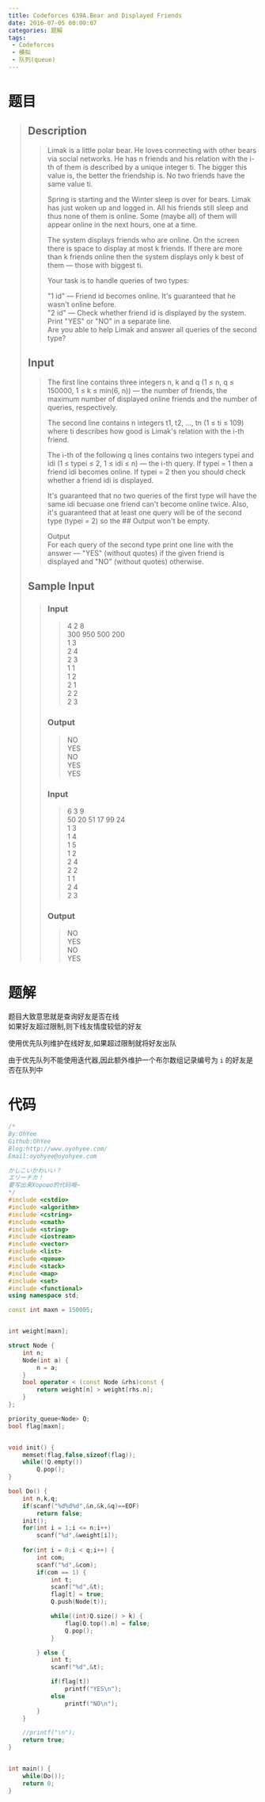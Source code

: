 ```yaml
---
title: Codeforces 639A.Bear and Displayed Friends
date: 2016-07-05 00:00:07
categories: 题解
tags:
 - Codeforces
 - 模拟
 - 队列(queue)
---
```

# 题目
> 
> ## Description  
>> Limak is a little polar bear. He loves connecting with other bears via social networks. He has n friends and his relation with the i-th of them is described by a unique integer ti. The bigger this value is, the better the friendship is. No two friends have the same value ti.  
>>   
>> Spring is starting and the Winter sleep is over for bears. Limak has just woken up and logged in. All his friends still sleep and thus none of them is online. Some (maybe all) of them will appear online in the next hours, one at a time.  
>>   
>> The system displays friends who are online. On the screen there is space to display at most k friends. If there are more than k friends online then the system displays only k best of them — those with biggest ti.  
>>   
>> Your task is to handle queries of two types:  
>>   
>> "1 id" — Friend id becomes online. It's guaranteed that he wasn't online before.  
>> "2 id" — Check whether friend id is displayed by the system. Print "YES" or "NO" in a separate line.  
>> Are you able to help Limak and answer all queries of the second type?   
>>   <!--more-->
> 
> ## Input  
>> The first line contains three integers n, k and q (1 ≤ n, q ≤ 150000, 1 ≤ k ≤ min(6, n)) — the number of friends, the maximum number of displayed online friends and the number of queries, respectively.  
>>   
>> The second line contains n integers t1, t2, ..., tn (1 ≤ ti ≤ 109) where ti describes how good is Limak's relation with the i-th friend.  
>>   
>> The i-th of the following q lines contains two integers typei and idi (1 ≤ typei ≤ 2, 1 ≤ idi ≤ n) — the i-th query. If typei = 1 then a friend idi becomes online. If typei = 2 then you should check whether a friend idi is displayed.  
>>   
>> It's guaranteed that no two queries of the first type will have the same idi becuase one friend can't become online twice. Also, it's guaranteed that at least one query will be of the second type (typei = 2) so the ## Output won't be empty.  
>>   
>> Output  
>> For each query of the second type print one line with the answer — "YES" (without quotes) if the given friend is displayed and "NO" (without quotes) otherwise.  
>>    
>  
> ## Sample Input  
>>  
>> ### Input  
>>> 4 2 8  
>>> 300 950 500 200  
>>> 1 3  
>>> 2 4  
>>> 2 3  
>>> 1 1  
>>> 1 2  
>>> 2 1  
>>> 2 2  
>>> 2 3  
>>
>> ### Output  
>>> NO  
>>> YES  
>>> NO  
>>> YES  
>>> YES  
>>
>> ### Input  
>>> 6 3 9  
>>> 50 20 51 17 99 24  
>>> 1 3  
>>> 1 4  
>>> 1 5  
>>> 1 2  
>>> 2 4  
>>> 2 2  
>>> 1 1  
>>> 2 4  
>>> 2 3
>>  
>> ### Output  
>>> NO  
>>> YES  
>>> NO  
>>> YES  

# 题解

题目大致意思就是查询好友是否在线  
如果好友超过限制,则下线友情度较低的好友  

使用优先队列维护在线好友,如果超过限制就将好友出队  

由于优先队列不能使用迭代器,因此额外维护一个布尔数组记录编号为 `i` 的好友是否在队列中  


# 代码
```cpp Bear and Displayed Friends https://github.com/OhYee/ACM.github.io/blob/master\Codeforces\639A.Bear%20and%20Displayed%20Friends.cpp 代码备份
/*
By:OhYee
Github:OhYee
Blog:http://www.oyohyee.com/
Email:oyohyee@oyohyee.com

かしこいかわいい？
エリーチカ！
要写出来Хорошо的代码哦~
*/
#include <cstdio>
#include <algorithm>
#include <cstring>
#include <cmath>
#include <string>
#include <iostream>
#include <vector>
#include <list>
#include <queue>
#include <stack>
#include <map>
#include <set>
#include <functional>
using namespace std;

const int maxn = 150005;


int weight[maxn];

struct Node {
    int n;
    Node(int a) {
        n = a;
    }
    bool operator < (const Node &rhs)const {
        return weight[n] > weight[rhs.n];
    }
};

priority_queue<Node> Q;
bool flag[maxn];


void init() {
    memset(flag,false,sizeof(flag));
    while(!Q.empty())
        Q.pop();
}

bool Do() {
    int n,k,q;
    if(scanf("%d%d%d",&n,&k,&q)==EOF)
        return false;
    init();
    for(int i = 1;i <= n;i++) 
        scanf("%d",&weight[i]);
    
    for(int i = 0;i < q;i++) {
        int com;
        scanf("%d",&com);
        if(com == 1) {
            int t;
            scanf("%d",&t);
            flag[t] = true;
            Q.push(Node(t));

            while((int)Q.size() > k) {
                flag[Q.top().n] = false;
                Q.pop();
            }

        } else {
            int t;
            scanf("%d",&t);

            if(flag[t])
                printf("YES\n");
            else
                printf("NO\n");
        }
    }

    //printf("\n");
    return true;
}


int main() {
    while(Do());
    return 0;
}
```